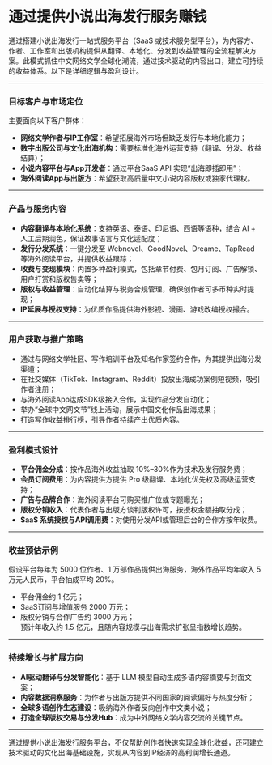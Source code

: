 # 通过提供小说出海发行服务赚钱

通过搭建小说出海发行一站式服务平台（SaaS 或技术服务型平台），为内容方、作者、工作室和出版机构提供从翻译、本地化、分发到收益管理的全流程解决方案。此模式抓住中文网络文学全球化潮流，通过技术驱动的内容出口，建立可持续的收益体系。以下是详细逻辑与盈利设计。

***

### 目标客户与市场定位  
主要面向以下客户群体：  
* **网络文学作者与IP工作室**：希望拓展海外市场但缺乏发行与本地化能力；  
* **数字出版公司与文化出海机构**：需要标准化海外运营支持（翻译、分发、收益结算）；  
* **小说内容平台与App开发者**：通过平台SaaS API 实现“出海即插即用”；  
* **海外阅读App与出版方**：希望获取高质量中文小说内容版权或独家代理权。

***

### 产品与服务内容  

* **内容翻译与本地化系统**：支持英语、泰语、印尼语、西语等语种，结合 AI + 人工后期润色，保证故事语言与文化适配度；  
* **发行分发系统**：一键分发至 Webnovel、GoodNovel、Dreame、TapRead 等海外阅读平台，并提供收益跟踪；  
* **收费与变现模块**：内置多种盈利模式，包括章节付费、包月订阅、广告解锁、用户打赏和版权售卖等；  
* **版权与收益管理**：自动化结算与税务合规管理，确保创作者可多币种实时提现；  
* **IP延展与授权支持**：为优质作品提供海外影视、漫画、游戏改编授权撮合。

***

### 用户获取与推广策略  

* 通过与网络文学社区、写作培训平台及知名作家签约合作，为其提供出海分发渠道；  
* 在社交媒体（TikTok、Instagram、Reddit）投放出海成功案例短视频，吸引作者注册；  
* 与海外阅读App达成SDK级接入合作，实现作品分发自动化；  
* 举办“全球中文网文节”线上活动，展示中国文化作品出海成果；  
* 打造写作收益排行榜，引导作者持续产出优质内容。

***

### 盈利模式设计  

* **平台佣金分成**：按作品海外收益抽取 10%–30%作为技术及发行服务费；  
* **会员订阅费用**：为内容提供方提供 Pro 级翻译、本地化优先权及高级运营支持；  
* **广告与品牌合作**：海外阅读平台可购买推广位或专题曝光；  
* **版权分销收入**：代表作者与出版方谈判版权许可，按授权金额抽取分成；  
* **SaaS 系统授权与API调用费**：对使用分发API或管理后台的合作方按年收费。

***

### 收益预估示例  

假设平台每年为 5000 位作者、1 万部作品提供出海服务，海外作品平均年收入 5 万元人民币，平台抽成平均 20%。  
* 平台佣金约 1 亿元；  
* SaaS订阅与增值服务 2000 万元；  
* 版权分销与合作广告约 3000 万元；  
预计年收入约 1.5 亿元，且随内容规模与出海需求扩张呈指数增长趋势。

***

### 持续增长与扩展方向  

* **AI驱动翻译与分发智能化**：基于 LLM 模型自动生成多语内容摘要与封面文案；  
* **内容数据洞察服务**：为作者与出版方提供不同国家的阅读偏好与热度分析；  
* **全球多语创作生态建设**：吸纳海外作者反向创作中文类小说；  
* **打造全球版权交易与分发Hub**：成为中外网络文学内容交流的关键节点。

***

通过提供小说出海发行服务平台，不仅帮助创作者快速实现全球化收益，还可建立技术驱动的文化出海基础设施，实现从内容到IP经济的高利润增长通道。
